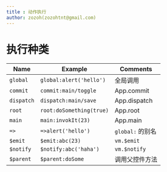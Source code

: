 ```yaml
---
title : 动作执行
author: zozoh(zozohtnt@gmail.com)
---
```


# 执行种类

 Name     | Example                | Comments
----------|------------------------|-----------
`global`  |`global:alert('hello')` | 全局调用
`commit`  |`commit:main/toggle`    | App.commit
`dispatch`|`dispatch:main/save`    | App.dispatch
`root`    |`root:doSomething(true)`| App.root
`main`    |`main:invokIt(23)`      | App.main
`=>`      |`=>alert('hello')`      | `global:` 的别名
`$emit`   |`$emit:abc(23)`         | `vm.$emit`
`$notify` |`$notify:abc('haha')`   | `vm.$notify`
`$parent` |`$parent:doSome`        | 调用父控件方法